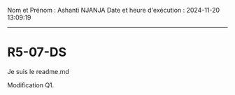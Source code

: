Nom et Prénom : Ashanti NJANJA
Date et heure d'exécution : 2024-11-20 13:09:19

---

# R5-07-DS
Je suis le readme.md

Modification Q1.

